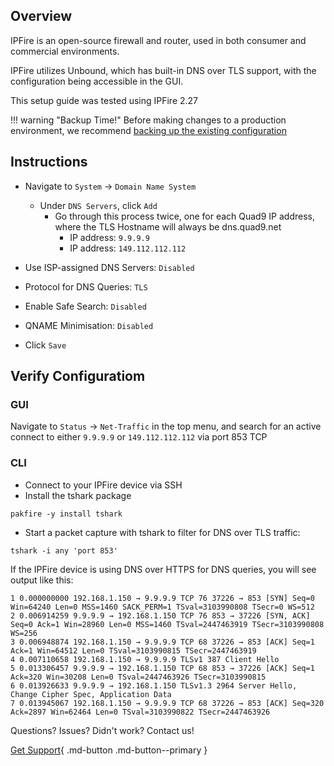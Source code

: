 ## Overview

IPFire is an open-source firewall and router, used in both consumer and commercial environments.

IPFire utilizes Unbound, which has built-in DNS over TLS support, with the configuration being accessible in the GUI.

This setup guide was tested using IPFire 2.27

!!! warning "Backup Time!"
    Before making changes to a production environment, we recommend [backing up the existing configuration](https://wiki.ipfire.org/configuration/system/backup)

## Instructions

* Navigate to `System` -> `Domain Name System`
    * Under `DNS Servers`, click `Add`
        * Go through this process twice, one for each Quad9 IP address, where the TLS Hostname will always be dns.quad9.net
            * IP address: `9.9.9.9`
            * IP address: `149.112.112.112`

* Use ISP-assigned DNS Servers: `Disabled`
* Protocol for DNS Queries: `TLS`
* Enable Safe Search: `Disabled`
* QNAME Minimisation: `Disabled`
* Click `Save`

## Verify Configuratiom

### GUI

Navigate to `Status` -> `Net-Traffic` in the top menu, and search for an active connect to either `9.9.9.9` or `149.112.112.112` via port 853 TCP

### CLI

* Connect to your IPFire device via SSH
* Install the tshark package

```
pakfire -y install tshark
```

* Start a packet capture with tshark to filter for DNS over TLS traffic:

```
tshark -i any 'port 853'
```

If the IPFire device is using DNS over HTTPS for DNS queries, you will see output like this:
```
1 0.000000000 192.168.1.150 → 9.9.9.9 TCP 76 37226 → 853 [SYN] Seq=0 Win=64240 Len=0 MSS=1460 SACK_PERM=1 TSval=3103990808 TSecr=0 WS=512
2 0.006914259 9.9.9.9 → 192.168.1.150 TCP 76 853 → 37226 [SYN, ACK] Seq=0 Ack=1 Win=28960 Len=0 MSS=1460 TSval=2447463919 TSecr=3103990808 WS=256
3 0.006948874 192.168.1.150 → 9.9.9.9 TCP 68 37226 → 853 [ACK] Seq=1 Ack=1 Win=64512 Len=0 TSval=3103990815 TSecr=2447463919
4 0.007110658 192.168.1.150 → 9.9.9.9 TLSv1 387 Client Hello
5 0.013306457 9.9.9.9 → 192.168.1.150 TCP 68 853 → 37226 [ACK] Seq=1 Ack=320 Win=30208 Len=0 TSval=2447463926 TSecr=3103990815
6 0.013926633 9.9.9.9 → 192.168.1.150 TLSv1.3 2964 Server Hello, Change Cipher Spec, Application Data
7 0.013945067 192.168.1.150 → 9.9.9.9 TCP 68 37226 → 853 [ACK] Seq=320 Ack=2897 Win=62464 Len=0 TSval=3103990822 TSecr=2447463926
```

Questions? Issues? Didn't work? Contact us!

[Get Support](https://quad9.net/support/contact){ .md-button .md-button--primary }
